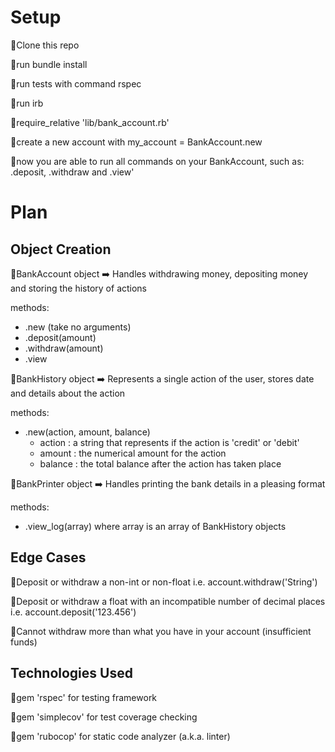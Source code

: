 # Setup

  🔴Clone this repo

  🔴run bundle install

  🔴run tests with command rspec

  🔴run irb
  
  🔴require_relative 'lib/bank_account.rb'
  
  

  🔴create a new account with my_account = BankAccount.new

  🔴now you are able to run all commands on your BankAccount, such as: .deposit, .withdraw and .view'

# Plan

## Object Creation

  🔴BankAccount object ➡️ Handles withdrawing money, depositing money and storing the history of actions

  methods:
  - .new (take no arguments)
  - .deposit(amount)
  - .withdraw(amount)
  - .view

  🔴BankHistory object ➡️ Represents a single action of the user, stores date and details about the action

  methods:
  - .new(action, amount, balance)
      - action : a string that represents if the action is 'credit' or 'debit'
      - amount : the numerical amount for the action
      - balance : the total balance after the action has taken place

  🔴BankPrinter object ➡️ Handles printing the bank details in a pleasing format

  methods:
  - .view_log(array) where array is an array of BankHistory objects

## Edge Cases

  🔴Deposit or withdraw a non-int or non-float i.e.
    account.withdraw('String')

  🔴Deposit or withdraw a float with an incompatible number of decimal places i.e.
    account.deposit('123.456')

  🔴Cannot withdraw more than what you have in your account (insufficient funds)

## Technologies Used

  🔴gem 'rspec' for testing framework

  🔴gem 'simplecov' for test coverage checking

  🔴gem 'rubocop' for static code analyzer (a.k.a. linter)
